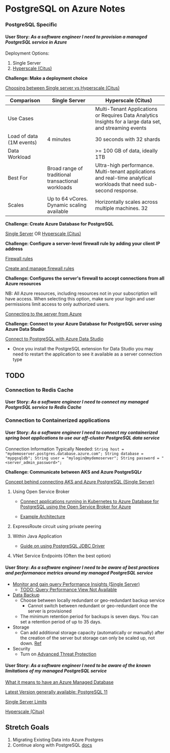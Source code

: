 # PostgreSQL on Azure Notes

### PostgreSQL Specific 

#### User Story: _As a software engineer I need to provision a managed PostgreSQL service in Azure_

Deployment Options: 
1. Single Server 
2. [Hyperscale (Citus)]((https://www.citusdata.com/blog/2019/05/06/introducing-hyperscale-citus-on-azure-database-for-postgres/)) 

**Challenge: Make a deployment choice** 

[Choosing between Single server vs Hyperscale (Citus)](https://docs.microsoft.com/en-us/azure/postgresql/overview)
    
Comparison | Single Server | Hyperscale (Citus)
--- | --- | ---
Use Cases | | Multi-Tenant Applications or Requires Data Analytics Insights for a large data set, and streaming events
Load of data (1M events) | 4 minutes | 30 seconds with 32 shards
Data Workload | | >= 100 GB of data, ideally 1TB 
Best For | Broad range of traditional transactional workloads | Ultra-high performance. Multi-tenant applications and real-time analytical workloads that need sub-second response.
Scales | Up to 64 vCores. Dynamic scaling available | Horizontally scales across multiple machines. 32 


**Challenge: Create Azure Database for PostgreSQL**

[Single Server](https://docs.microsoft.com/en-us/azure/postgresql/quickstart-create-server-database-portal)
 OR [Hyperscale (Citus)](https://docs.microsoft.com/en-us/azure/postgresql/quickstart-create-hyperscale-portal)

**Challenge: Configure a server-level firewall rule by adding your client IP address**

[Firewall rules](https://docs.microsoft.com/en-us/azure/postgresql/concepts-firewall-rules)

[Create and manage firewall rules](https://docs.microsoft.com/en-us/azure/postgresql/howto-manage-firewall-using-portal)

**Challenge: Configures the server's firewall to accept connections from all Azure resources**

NB: All Azure resources, including resources not in your subscription will have access. When selecting this option, make sure your login and user permissions limit access to only authorized users. 

[Connecting to the server from Azure](https://docs.microsoft.com/en-us/azure/postgresql/concepts-firewall-rules#connecting-from-azure)

**Challenge: Connect to your Azure Database for PostgreSQL server  using Azure Data Studio** 

[Connect to PostgreSQL with Azure Data Studio](https://docs.microsoft.com/en-us/sql/azure-data-studio/quickstart-postgres?view=sql-server-2017)
* Once you install the PostgreSQL extension for Data Studio you may need to restart the application to see it available as a server connection type






## TODO 

### Connection to Redis Cache 

#### User Story: _As a software engineer I need to connect my managed PostgreSQL service to Redis Cache_

### Connection to Containerized applications

#### User Story: _As a software engineer I need to connect my containerized spring boot applications to use our off-cluster PostgreSQL data service_

Connection Information Typically Needed:
    ```
    String host = "mydemoserver.postgres.database.azure.com";
    String database = "mypgsqldb";
    String user = "mylogin@mydemoserver";
    String password = "<server_admin_password>";
    ``` 


**Challenge: Communicate between AKS and Azure PostgreSQLr**

[Concept behind connecting AKS and Azure PostgreSQL (Single Server)](https://docs.microsoft.com/en-us/azure/postgresql/concepts-aks)


1. Using Open Service Broker

    *  [Connect applications running in Kubernetes to Azure Database for PostgreSQL using the Open Service Broker for Azure](https://azure.microsoft.com/en-us/resources/videos/postg-osba-vid/)
    
    * [Example Architecture](https://azure.microsoft.com/en-us/solutions/architecture/migrate-existing-applications-with-aks/)

3. ExpressRoute circuit using private peering 

4. Within Java Application 
    *    [Guide on using PostgreSQL JDBC Driver](https://docs.microsoft.com/en-us/azure/postgresql/connect-java) 

5. VNet Service Endpoints (Often the best option)  

#### User Story: _As a software engineer I need to be aware of best practices and performanace metrics around my managed PostgreSQL service_

* [Monitor and gain query Performance Insights (Single Server)](https://docs.microsoft.com/en-us/azure/postgresql/tutorial-monitor-and-tune) 
    * [TODO: Query Performance View Not Available](https://docs.microsoft.com/en-us/azure/postgresql/concepts-query-performance-insight)
* [Data Backup](https://docs.microsoft.com/en-us/azure/postgresql/concepts-backup)
    * Choose between locally redundant or geo-redundant backup service
        * Cannot switch between redundant or geo-redundant once the server is provisioned
    * The minimum retention period for backups is seven days. You can set a retention period of up to 35 days.  
* Storage
    * Can add additional storage capacity (automatically or manually) after the creation of the server but storage can only be scaled up, not down. [Ref](https://docs.microsoft.com/en-us/azure/postgresql/concepts-pricing-tiers#storage)
* Security 
    * Turn on [Advanced Threat Protection](https://docs.microsoft.com/en-us/azure/postgresql/concepts-data-access-and-security-threat-protection) 


#### User Story: _As a software engineer I need to be aware of the known limitations of  my managed PostgreSQL service_

[What it means to have an Azure Managed Database](https://azure.microsoft.com/en-us/product-categories/databases/)

[Latest Version generally available: PostgreSQL 11](https://azure.microsoft.com/en-us/updates/postgresql-11-is-now-generally-available-in-azure-database-for-postgresql/)

[Single Server Limits](https://docs.microsoft.com/en-us/azure/postgresql/concepts-limits)

[Hyperscale (Citus)]()


## Stretch Goals 

1. Migrating Existing Data into Azure Postgres 
2. Continue along with PostgreSQL [docs](https://docs.microsoft.com/en-us/azure/postgresql/tutorial-design-database-using-azure-portal)

